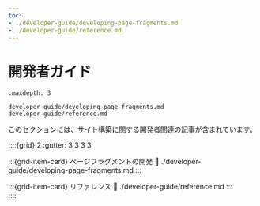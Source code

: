 ```yaml
---
toc:
- ./developer-guide/developing-page-fragments.md
- ./developer-guide/reference.md
---
```

# 開発者ガイド

```{toctree}
:maxdepth: 3

developer-guide/developing-page-fragments.md
developer-guide/reference.md
```

このセクションには、サイト構築に関する開発者関連の記事が含まれています。

::::{grid} 2
:gutter: 3 3 3 3

:::{grid-item-card} ページフラグメントの開発
:link: ./developer-guide/developing-page-fragments.md
:::

:::{grid-item-card} リファレンス
:link: ./developer-guide/reference.md
:::  
::::
